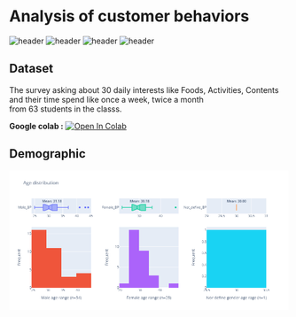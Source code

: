 # Analysis of customer behaviors 
![header](https://img.shields.io/badge/-Google--Colab-blue) ![header](https://img.shields.io/badge/-Survey-blue) ![header](https://img.shields.io/badge/-Analysis-blue) ![header](https://img.shields.io/badge/-Insight-blue)  

## Dataset
The survey asking about 30 daily interests like Foods, Activities, Contents and their time spend like once a week, twice a month  
from 63 students in the classs.

<b>Google colab :</b> [![Open In Colab](https://colab.research.google.com/assets/colab-badge.svg)](https://colab.research.google.com/drive/1vJPF-23_hZpie9dLKaGHDJqdaykorNfc?usp=sharing)

## Demographic  
![image](https://github.com/benzono/BADS7105/blob/main/Homework%2001/result_picture/Demographic.png)
